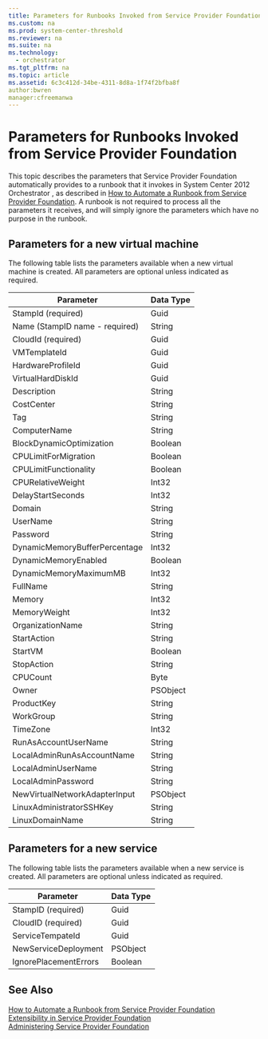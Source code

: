 ```yaml
---
title: Parameters for Runbooks Invoked from Service Provider Foundation
ms.custom: na
ms.prod: system-center-threshold
ms.reviewer: na
ms.suite: na
ms.technology: 
  - orchestrator
ms.tgt_pltfrm: na
ms.topic: article
ms.assetid: 6c3c412d-34be-4311-8d8a-1f74f2bfba8f
author:bwren
manager:cfreemanwa
---
```

# Parameters for Runbooks Invoked from Service Provider Foundation
This topic describes the parameters that Service Provider Foundation automatically provides to a runbook that it invokes in System Center 2012 Orchestrator , as described in [How to Automate a Runbook from Service Provider Foundation](../../spf/Deploy/How-to-Automate-a-Runbook-from-Service-Provider-Foundation.md). A runbook is not required to process all the parameters it receives, and will simply ignore the parameters which have no purpose in the runbook.  
  
## Parameters for a new virtual machine  
The following table lists the parameters available when a new virtual machine is created. All parameters are optional unless indicated as required.  
  
|Parameter|Data Type|  
|-------------|-------------|  
|StampId \(required\)|Guid|  
|Name \(StampID name - required\)|String|  
|CloudId \(required\)|Guid|  
|VMTemplateId|Guid|  
|HardwareProfileId|Guid|  
|VirtualHardDiskId|Guid|  
|Description|String|  
|CostCenter|String|  
|Tag|String|  
|ComputerName|String|  
|BlockDynamicOptimization|Boolean|  
|CPULimitForMigration|Boolean|  
|CPULimitFunctionality|Boolean|  
|CPURelativeWeight|Int32|  
|DelayStartSeconds|Int32|  
|Domain|String|  
|UserName|String|  
|Password|String|  
|DynamicMemoryBufferPercentage|Int32|  
|DynamicMemoryEnabled|Boolean|  
|DynamicMemoryMaximumMB|Int32|  
|FullName|String|  
|Memory|Int32|  
|MemoryWeight|Int32|  
|OrganizationName|String|  
|StartAction|String|  
|StartVM|Boolean|  
|StopAction|String|  
|CPUCount|Byte|  
|Owner|PSObject|  
|ProductKey|String|  
|WorkGroup|String|  
|TimeZone|Int32|  
|RunAsAccountUserName|String|  
|LocalAdminRunAsAccountName|String|  
|LocalAdminUserName|String|  
|LocalAdminPassword|String|  
|NewVirtualNetworkAdapterInput|PSObject|  
|LinuxAdministratorSSHKey|String|  
|LinuxDomainName|String|  
  
## Parameters for a new service  
The following table lists the parameters available when a new service is created. All parameters are optional unless indicated as required.  
  
|Parameter|Data Type|  
|-------------|-------------|  
|StampID \(required\)|Guid|  
|CloudID \(required\)|Guid|  
|ServiceTempateId|Guid|  
|NewServiceDeployment|PSObject|  
|IgnorePlacementErrors|Boolean|  
  
## See Also  
[How to Automate a Runbook from Service Provider Foundation](../../spf/Deploy/How-to-Automate-a-Runbook-from-Service-Provider-Foundation.md)  
[Extensibility in Service Provider Foundation](../../spf/Deploy/Extensibility-in-Service-Provider-Foundation.md)  
[Administering Service Provider Foundation](../../spf/Deploy/Administering-Service-Provider-Foundation.md)  
  
